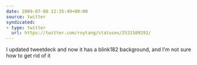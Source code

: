 ```yaml
---
date: 2009-07-08 12:35:49+00:00
source: twitter
syndicated:
- type: twitter
  url: https://twitter.com/roytang/statuses/2531589291/
---
```


I updated tweetdeck and now it has a blink182 background, and I'm not sure how to get rid of it